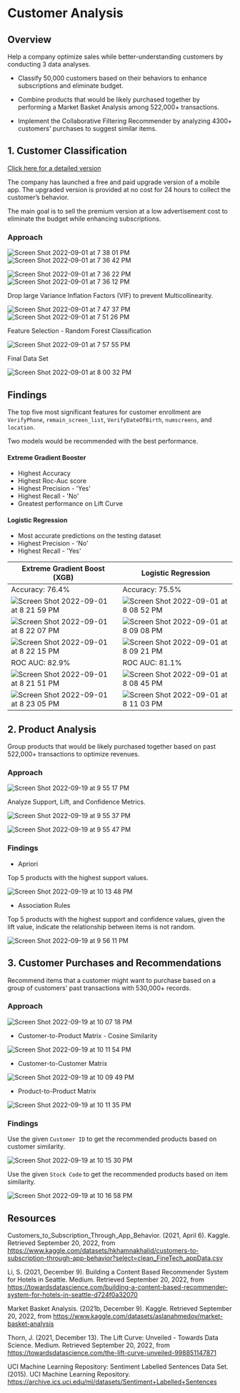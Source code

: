 # Customer Analysis

## Overview

Help a company optimize sales while better-understanding customers by conducting 3 data analyses.

* Classify 50,000 customers based on their behaviors to enhance subscriptions and eliminate budget.

* Combine products that would be likely purchased together by performing a Market Basket Analysis among 522,000+ transactions.

* Implement the Collaborative Filtering Recommender by analyzing 4300+ customers' purchases to suggest similar items.

## 1. Customer Classification

[Click here for a detailed version](https://github.com/calistad/Customer_Analysis/blob/main/Customer_subscription.md)

The company has launched a free and paid upgrade version of a mobile app. The upgraded version is provided at no cost for 24 hours to collect the customer’s behavior. 

The main goal is to sell the premium version at a low advertisement cost to eliminate the budget while enhancing subscriptions.

### Approach

![Screen Shot 2022-09-01 at 7 38 01 PM](https://user-images.githubusercontent.com/88747464/188030278-96b1426f-e7ce-44e3-bbd6-ee44929262e6.png)
![Screen Shot 2022-09-01 at 7 36 42 PM](https://user-images.githubusercontent.com/88747464/188030426-786df93d-77d6-42ec-88e7-c8f39c45f09f.png)

![Screen Shot 2022-09-01 at 7 36 22 PM](https://user-images.githubusercontent.com/88747464/188030401-6a16ff93-b307-4437-a0ea-203c2ac08e5a.png)
![Screen Shot 2022-09-01 at 7 36 12 PM](https://user-images.githubusercontent.com/88747464/188030409-4b3744c6-6bde-4517-ad6e-16c268ce752f.png)

Drop large Variance Inflation Factors (VIF) to prevent Multicollinearity.

![Screen Shot 2022-09-01 at 7 47 37 PM](https://user-images.githubusercontent.com/88747464/188031122-fab57b48-491b-4766-bd2a-71f03af5c53a.png)
![Screen Shot 2022-09-01 at 7 51 26 PM](https://user-images.githubusercontent.com/88747464/188031270-8b76bcb2-6af9-4902-a75f-b32d91cf2c64.png)

Feature Selection - Random Forest Classification

![Screen Shot 2022-09-01 at 7 57 55 PM](https://user-images.githubusercontent.com/88747464/188031717-086f2c0e-1ca6-47ab-81fa-6d7e8b123c51.png)

Final Data Set

![Screen Shot 2022-09-01 at 8 00 32 PM](https://user-images.githubusercontent.com/88747464/188031924-ce1a9f7e-781b-4d4c-af3b-1cf793e8e273.png)

## Findings

The top five most significant features for customer enrollment are `VerifyPhone`, `remain_screen_list`, `VerifyDateOfBirth`, `numscreens`, and `location`.

Two models would be recommended with the best performance.

#### Extreme Gradient Booster
* Highest Accuracy
* Highest Roc-Auc score
* Highest Precision - 'Yes'
* Highest Recall - 'No'
* Greatest performance on Lift Curve

#### Logistic Regression
* Most accurate predictions on the testing dataset
* Highest Precision - 'No'
* Highest Recall - 'Yes'

| Extreme Gradient Boost (XGB) | Logistic Regression |
| --- | --- |
| Accuracy: 76.4% | Accuracy: 75.5% | 
|![Screen Shot 2022-09-01 at 8 21 59 PM](https://user-images.githubusercontent.com/88747464/188033966-98a09f53-5097-4f58-96bb-8e9b56642d08.png) | ![Screen Shot 2022-09-01 at 8 08 52 PM](https://user-images.githubusercontent.com/88747464/188032882-fd3f9127-7123-46ba-af9d-6a2e1e255c70.png) |
|![Screen Shot 2022-09-01 at 8 22 07 PM](https://user-images.githubusercontent.com/88747464/188033991-ff79beb2-0a05-4677-a5a1-ab1952e7a18c.png) | ![Screen Shot 2022-09-01 at 8 09 08 PM](https://user-images.githubusercontent.com/88747464/188032937-4ea86288-ae6f-430d-a43c-967ec7e3e864.png) |
|![Screen Shot 2022-09-01 at 8 22 15 PM](https://user-images.githubusercontent.com/88747464/188034009-c971f988-3aa2-44ed-86e1-1a2aad9fbecb.png) | ![Screen Shot 2022-09-01 at 8 09 21 PM](https://user-images.githubusercontent.com/88747464/188032985-a5ef7083-8d95-4eb1-b050-f7d0120c2f04.png) |
| ROC AUC: 82.9% | ROC AUC: 81.1% |
|![Screen Shot 2022-09-01 at 8 21 51 PM](https://user-images.githubusercontent.com/88747464/188034046-b5c87cf8-893c-484e-bbad-7706b47f45d7.png) | ![Screen Shot 2022-09-01 at 8 08 45 PM](https://user-images.githubusercontent.com/88747464/188032913-1fa3cd86-2f33-4f01-8235-730771ad2a92.png) |
|![Screen Shot 2022-09-01 at 8 23 05 PM](https://user-images.githubusercontent.com/88747464/188034060-e0c26b36-3793-4329-ade6-8d231a8553ac.png) | ![Screen Shot 2022-09-01 at 8 11 03 PM](https://user-images.githubusercontent.com/88747464/188033003-31ed2586-e5ea-49fb-ae66-cbe24f2969e0.png) |


## 2. Product Analysis

Group products that would be likely purchased together based on past 522,000+ transactions to optimize revenues.

### Approach

![Screen Shot 2022-09-19 at 9 55 17 PM](https://user-images.githubusercontent.com/88747464/191150426-0133d7db-0e53-4d27-a07d-6421946a48e5.png)

Analyze Support, Lift, and Confidence Metrics.

![Screen Shot 2022-09-19 at 9 55 37 PM](https://user-images.githubusercontent.com/88747464/191150596-da0bca2a-4d70-4bf4-ae60-9c0074d7883e.png)

![Screen Shot 2022-09-19 at 9 55 47 PM](https://user-images.githubusercontent.com/88747464/191150608-4bfaf82d-2710-451b-bca0-80ed34267167.png)

### Findings

* Apriori

Top 5 products with the highest support values.

![Screen Shot 2022-09-19 at 10 13 48 PM](https://user-images.githubusercontent.com/88747464/191152220-5715f01c-0d6d-40f3-9184-b737899b77f2.png)

* Association Rules

Top 5 products with the highest support and confidence values, given the lift value, indicate the relationship between items is not random.

![Screen Shot 2022-09-19 at 9 56 11 PM](https://user-images.githubusercontent.com/88747464/191150691-42b021a2-33f3-4d52-ad17-18b163eb3f27.png)


## 3. Customer Purchases and Recommendations

Recommend items that a customer might want to purchase based on a group of customers' past transactions with 530,000+ records.

### Approach

![Screen Shot 2022-09-19 at 10 07 18 PM](https://user-images.githubusercontent.com/88747464/191151791-8bfc3a49-7e92-425b-bb5d-0ff432879887.png)

* Customer-to-Product Matrix - Cosine Similarity

![Screen Shot 2022-09-19 at 10 11 54 PM](https://user-images.githubusercontent.com/88747464/191151996-137280db-cb81-4906-b775-2bc3b62fadce.png)

* Customer-to-Customer Matrix

![Screen Shot 2022-09-19 at 10 09 49 PM](https://user-images.githubusercontent.com/88747464/191151846-eae6efb2-3751-41d4-90d9-c96c920d21a7.png)

* Product-to-Product Matrix

![Screen Shot 2022-09-19 at 10 11 35 PM](https://user-images.githubusercontent.com/88747464/191152045-6753f745-3215-4607-9853-f1b0f825d463.png)

### Findings

Use the given `Customer ID` to get the recommended products based on customer similarity.

![Screen Shot 2022-09-19 at 10 15 30 PM](https://user-images.githubusercontent.com/88747464/191152447-85b33ac4-50d8-4632-b765-46adbd2a028d.png)

Use the given `Stock Code` to get the recommended products based on item similarity.

![Screen Shot 2022-09-19 at 10 16 58 PM](https://user-images.githubusercontent.com/88747464/191152592-b78d8143-65e9-4941-8d8d-a782cf5b283c.png)

## Resources

Customers_to_Subscription_Through_App_Behavior. (2021, April 6). Kaggle. Retrieved September 20, 2022, from https://www.kaggle.com/datasets/hkhamnakhalid/customers-to-subscription-through-app-behavior?select=clean_FineTech_appData.csv

Li, S. (2021, December 9). Building a Content Based Recommender System for Hotels in Seattle. Medium. Retrieved September 20, 2022, from https://towardsdatascience.com/building-a-content-based-recommender-system-for-hotels-in-seattle-d724f0a32070

Market Basket Analysis. (2021b, December 9). Kaggle. Retrieved September 20, 2022, from https://www.kaggle.com/datasets/aslanahmedov/market-basket-analysis

Thorn, J. (2021, December 13). The Lift Curve: Unveiled - Towards Data Science. Medium. Retrieved September 20, 2022, from https://towardsdatascience.com/the-lift-curve-unveiled-998851147871

UCI Machine Learning Repository: Sentiment Labelled Sentences Data Set. (2015). UCI Machine Learning Repository. https://archive.ics.uci.edu/ml/datasets/Sentiment+Labelled+Sentences


